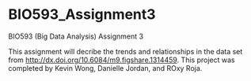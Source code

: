 # BIO593_Assignment3
BIO593 (Big Data Analysis) Assignment 3 

This assignment will decribe the trends and relationships in the data set from http://dx.doi.org/10.6084/m9.figshare.1314459. This project was completed by Kevin Wong, Danielle Jordan, and ROxy Roja. 
